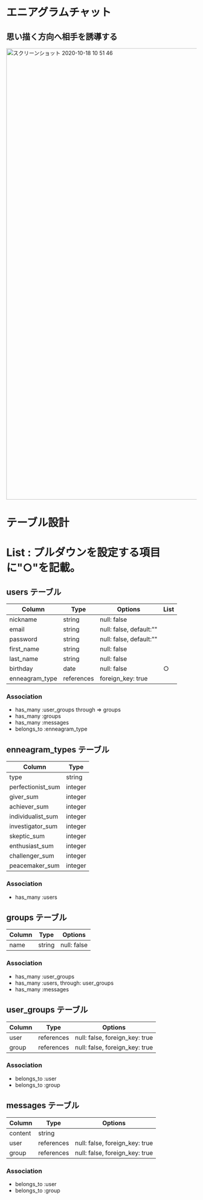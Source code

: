 # エニアグラムチャット
## 思い描く方向へ相手を誘導する
<img width="1194" alt="スクリーンショット 2020-10-18 10 51 46" src="https://user-images.githubusercontent.com/68696518/96356931-18f8e800-1130-11eb-90c4-6b00c1e05a82.png">



# テーブル設計
# List : プルダウンを設定する項目に"○"を記載。

## users テーブル

| Column                | Type       | Options                 | List
| --------------------- | -------    | ----------------------- | ----
| nickname              | string     | null: false             | 
| email                 | string     | null: false, default:"" |
| password              | string     | null: false, default:"" |
| first_name            | string     | null: false             | 
| last_name             | string     | null: false             | 
| birthday              | date       | null: false             | ○
| enneagram_type        | references | foreign_key: true       | 

### Association
- has_many :user_groups through => groups
- has_many :groups
- has_many :messages
- belongs_to :enneagram_type


## enneagram_types テーブル

| Column                | Type     |
| --------------------- | -------- |
| type                  | string   |
| perfectionist_sum     | integer  |
| giver_sum             | integer  |
| achiever_sum          | integer  | 
| individualist_sum     | integer  | 
| investigator_sum      | integer  | 
| skeptic_sum           | integer  |
| enthusiast_sum        | integer  | 
| challenger_sum        | integer  | 
| peacemaker_sum        | integer  | 

### Association
- has_many :users

## groups テーブル

| Column | Type   | Options     |
| ------ | ------ | ----------- |
| name   | string | null: false |

### Association

- has_many :user_groups
- has_many :users, through: user_groups
- has_many :messages

## user_groups テーブル

| Column | Type       | Options                        |
| ------ | ---------- | ------------------------------ |
| user   | references | null: false, foreign_key: true |
| group  | references | null: false, foreign_key: true |

### Association
- belongs_to :user
- belongs_to :group

## messages テーブル

| Column   | Type       | Options                        |
| -------  | ---------- | ------------------------------ |
| content  | string     |                                |
| user     | references | null: false, foreign_key: true |
| group    | references | null: false, foreign_key: true |

### Association

- belongs_to :user
- belongs_to :group
